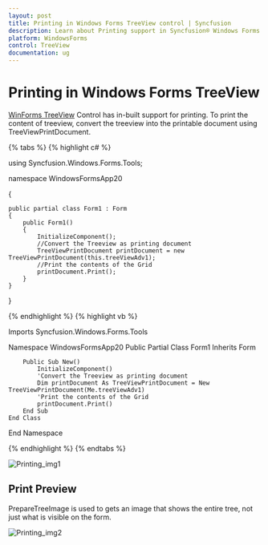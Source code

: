 ```yaml
---
layout: post
title: Printing in Windows Forms TreeView control | Syncfusion
description: Learn about Printing support in Syncfusion® Windows Forms TreeView control, its elements and more details.
platform: WindowsForms
control: TreeView 
documentation: ug
---
```

# Printing in Windows Forms TreeView

[WinForms TreeView](https://www.syncfusion.com/winforms-ui-controls/treeview) Control has in-built support for printing. To print the content of treeview, convert the treeview into the printable document using TreeViewPrintDocument.

{% tabs %}
{% highlight c# %}

using Syncfusion.Windows.Forms.Tools;

namespace WindowsFormsApp20

{
    
    public partial class Form1 : Form
    {
        public Form1()
        {
            InitializeComponent();
            //Convert the Treeview as printing document
            TreeViewPrintDocument printDocument = new TreeViewPrintDocument(this.treeViewAdv1);
            //Print the contents of the Grid
            printDocument.Print();
        }   
    }
}

{% endhighlight %}
{% highlight vb %}

Imports Syncfusion.Windows.Forms.Tools

Namespace WindowsFormsApp20
    Public Partial Class Form1
        Inherits Form

        Public Sub New()
            InitializeComponent()
            'Convert the Treeview as printing document
            Dim printDocument As TreeViewPrintDocument = New TreeViewPrintDocument(Me.treeViewAdv1)
            'Print the contents of the Grid
            printDocument.Print()
        End Sub
    End Class
End Namespace

{% endhighlight %}
{% endtabs %}

![Printing_img1](Printing_Images/Printing_img1.jpg)

## Print Preview

PrepareTreeImage is used to gets an image that shows the entire tree, not just what is visible on the form.

![Printing_img2](Printing_Images/Printing_img2.jpg)	

